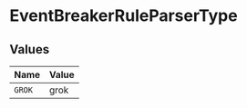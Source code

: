 # EventBreakerRuleParserType


## Values

| Name   | Value  |
| ------ | ------ |
| `GROK` | grok   |